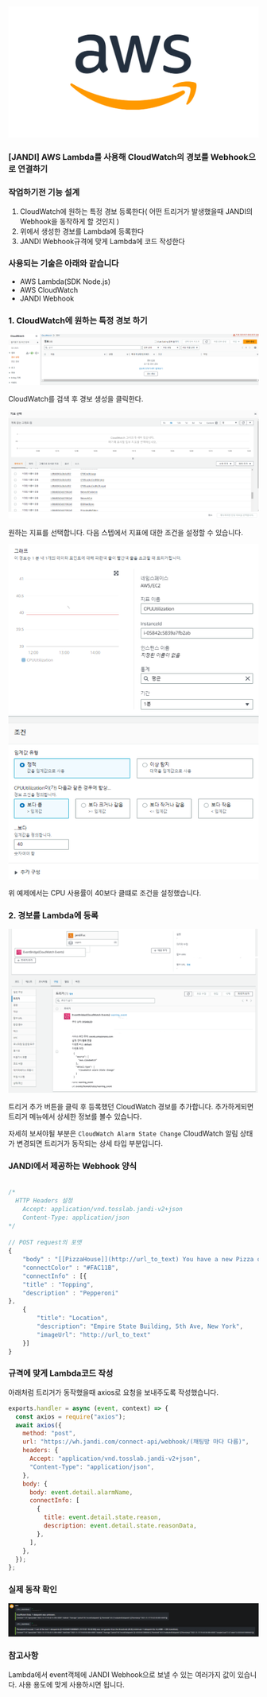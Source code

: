 ![](/study/assets/thumbnail_aws.jpg)

### [JANDI] AWS Lambda를 사용해 CloudWatch의 경보를 Webhook으로 연결하기

### 작업하기전 기능 설계

1. CloudWatch에 원하는 특정 경보 등록한다( 어떤 트리거가 발생했을때 JANDI의 Webhook을 동작하게 할 것인지 )
2. 위에서 생성한 경보를 Lambda에 등록한다
3. JANDI Webhook규격에 맞게 Lambda에 코드 작성한다

### 사용되는 기술은 아래와 같습니다

- AWS Lambda(SDK Node.js)
- AWS CloudWatch
- JANDI Webhook

### 1\. CloudWatch에 원하는 특정 경보 하기

![image.png](/study/assets/content_aws_jandi_webhook01.png)

CloudWatch를 검색 후 경보 생성을 클릭한다.

![image.png](/study/assets/content_aws_jandi_webhook02.png)

원하는 지표를 선택합니다. 다음 스텝에서 지표에 대한 조건을 설정할 수 있습니다.

![image.png](/study/assets/content_aws_jandi_webhook03.png)

위 예제에서는 CPU 사용률이 40보다 클떄로 조건을 설정했습니다.

### 2\. 경보를 Lambda에 등록

![image.png](/study/assets/content_aws_jandi_webhook04.png)

트리거 추가 버튼을 클릭 후 등록했던 CloudWatch 경보를 추가합니다. 추가하게되면 트리거 메뉴에서 상세한 정보를 볼수 있습니다.

자세히 보셔야될 부분은 `CloudWatch Alarm State Change` CloudWatch 알림 상태가 변경되면 트리거가 동작되는 상세 타입 부분입니다.

### JANDI에서 제공하는 Webhook 양식

```js

/*
  HTTP Headers 설정
	Accept: application/vnd.tosslab.jandi-v2+json
	Content-Type: application/json
*/

// POST request의 포맷
{
	"body" : "[[PizzaHouse]](http://url_to_text) You have a new Pizza order.",
	"connectColor" : "#FAC11B",
	"connectInfo" : [{
	"title" : "Topping",
	"description" : "Pepperoni"
},
	{
		"title": "Location",
		"description": "Empire State Building, 5th Ave, New York",
		"imageUrl": "http://url_to_text"
	}]
}
```

### 규격에 맞게 Lambda코드 작성

아래처럼 트리거가 동작했을때 axios로 요청을 보내주도록 작성했습니다.

```js
exports.handler = async (event, context) => {
  const axios = require("axios");
  await axios({
    method: "post",
    url: "https://wh.jandi.com/connect-api/webhook/(채팅방 마다 다름)",
    headers: {
      Accept: "application/vnd.tosslab.jandi-v2+json",
      "Content-Type": "application/json",
    },
    body: {
      body: event.detail.alarmName,
      connectInfo: [
        {
          title: event.detail.state.reason,
          description: event.detail.state.reasonData,
        },
      ],
    },
  });
};
```

### 실제 동작 확인

![image.png](/study/assets/content_aws_jandi_webhook05.png)

### 참고사항

Lambda에서 event객체에 JANDI Webhook으로 보낼 수 있는 여러가지 값이 있습니다. 사용 용도에 맞게 사용하시면 됩니다.
